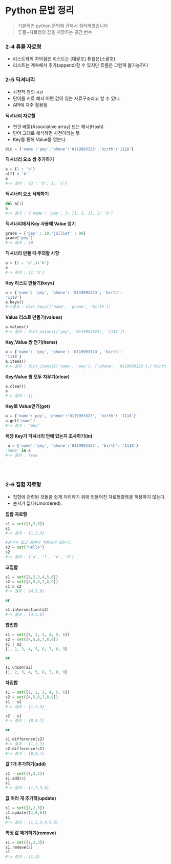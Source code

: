 # Python 문법 정리
> 기본적인 python 문법에 관해서 정리하였습니다  
> 튜플~자료형의 값을 저장하는 공간,변수

### 2-4 튜플 자료형
- 리스트와의 차의점은 리스트는 [대괄호] 튜플은(소괄호)
- 리스트는 계속해서 추가(append)할 수 있지만 튜플은 그런게 불가능하다

### 2-5 딕셔너리
- 사전적 정의 `사전`
- 단어를 키로 해서 어떤 값이 있는 자료구조라고 할 수 있다.
- API에 자주 활용됨

**딕셔너리 자료형**
- 연관 배열(Associative array) 또는 해시(Hash)
- 단어 그대로 해석하면 사전이라는 뜻
- Key를 통해 Value를 얻는다.
```python
dic = {'name':'pey','phone':'0119993323','birth':'1118'}
```

**딕셔너리 요소 쌍 추가하기**
```python
a = {1 : 'a'}
a[2] = 'b'
a
#-> 결과 : {2 : 'b', 1: 'a'}
```

**딕셔너리 요소 삭제하기**
```python
del a[1]
a
#-> 결과 : {'name': 'pey', 3: [1, 2, 3], 2: 'b'}
```

**딕셔너리에서 Key 사용해 Value 얻기**
```python
grade = {'pey' : 10,'julliet' : 99}
grade['pey']
#-> 결과 : 10
```

**딕셔너리 만들 때 주의할 사항**
```python
a = {1 : 'a',1:'b'}
a
#-> 결과 : {1:'b'}
```

**Key 리스트 만들기(keys)**
```python
a = {'name': 'pey', 'phone': '0119993323', 'birth':
'1118'} 
a.keys()
#->결과 : dict_keys(['name', 'phone', 'birth'])
```

**Value 리스트 만들기(values)**
```python
a.values()
#-> 결과 : dict_values(['pey', '0119993323', '1118'])
```

**Key,Value 쌍 얻기(items)**
```python
a = {'name': 'pey', 'phone': '0119993323', 'birth':
'1118'}
a.items()
#-> 결과 : dict_items([('name', 'pey'), ('phone', '0119993323'),('birth', '1118')])
```

**Key:Value 쌍 모두 지우기(clear)**
```python
a.clear()
a
#-> 결과 : {}
```

**Key로 Value얻기(get)**
```python
a = {'name':'pey', 'phone':'0119993323', 'birth': '1118'}
a.get('name')
#-> 결과 : 'pey'
```

**해당 Key가 딕셔너리 안에 있는지 조사하기(in)**
```python
 a = {'name':'pey', 'phone':'0119993323', 'birth': '1118'}
'name' in a
#-> 결과 : True
```

</br>
</br>

### 2-6 집합 자료형
- 집합에 관련된 것들을 쉽게 처리하기 위해 만들어진 자료형중복을 허용하지 않는다.
- 순서가 없다(Unordered).

**집합 자료형**
```python
s1 = set([1,2,3])
s1
#-> 결과 : {1,2,3}

#순서가 없고 중복이 허용되지 않는다.
s2 = set("Hello")
s2
#-> 결과 : {'e', 'l', 'o', 'H'}
```

**교집합**
```python
s1 = set([1,2,3,4,5,6])
s2 = set([4,5,6,7,8,9])
s1 & s2
#-> 결과 : {4,5,6}

or

s1.intersection(s2)
#-> 결과 : {4,5,6}
```

**합집합**
```python
s1 = set([1, 2, 3, 4, 5, 6])
s2 = set([4,5,6,7,8,9])
s1 | s2
{1, 2, 3, 4, 5, 6, 7, 8, 9}

or

s1.union(s2)
{1, 2, 3, 4, 5, 6, 7, 8, 9}
```

**차집합**
```python
s1 = set([1, 2, 3, 4, 5, 6])
s2 = set([4,5,6,7,8,9])
s1 - s2
#-> 결과 : {1,2,3}

s2 - s1
#-> 결과 : {8,9,7}

or

s1.difference(s2)
#-> 결과 : {1,2,3}
s2.difference(s1)
#-> 결과 : {8,9,7}
```

**값 1개 추가하기(add)**
```python
s1 - set([1,2,3])
s1.add(4)
s1
#-> 결과 : {1,2,3,4}
```

**값 여러 개 추가힉(update)**
```python
s1 = set([1,2,3])
s1.update([4,5,6])
s1
#-> 결과 : {1,2,3,4,5,6}
```

**특정 값 제거하기(remove)**
```python
s1 = set([1,2,3])
s1.remove(2)
s1
#-> 결과 : {1,3}
```
